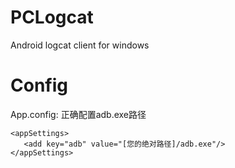 # PCLogcat
Android logcat client for windows

# Config

App.config: 正确配置adb.exe路径

```
<appSettings>
   <add key="adb" value="[您的绝对路径]/adb.exe"/>
</appSettings>
